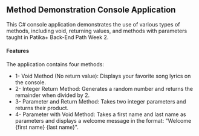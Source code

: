 ## Method Demonstration Console Application
This C# console application demonstrates the use of various types of methods, including void, returning values, and methods with parameters taught in Patika+ Back-End Path Week 2.

#### Features
The application contains four methods:

- 1- Void Method (No return value):
Displays your favorite song lyrics on the console.
- 2- Integer Return Method:
Generates a random number and returns the remainder when divided by 2.
- 3- Parameter and Return Method:
Takes two integer parameters and returns their product.
- 4- Parameter with Void Method:
Takes a first name and last name as parameters and displays a welcome message in the format: "Welcome {first name} {last name}".
